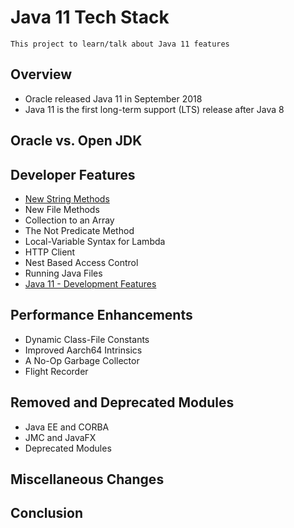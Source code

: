 # Java 11 Tech Stack

    This project to learn/talk about Java 11 features

## Overview
- Oracle released Java 11 in September 2018
- Java 11 is the first long-term support (LTS) release after Java 8

## Oracle vs. Open JDK

##  Developer Features
- [New String Methods](./string-api/README.md)
- New File Methods
- Collection to an Array
- The Not Predicate Method
- Local-Variable Syntax for Lambda
- HTTP Client
- Nest Based Access Control
- Running Java Files
- [Java 11 - Development Features](./develop-features/README.md)

## Performance Enhancements
- Dynamic Class-File Constants
- Improved Aarch64 Intrinsics
- A No-Op Garbage Collector
- Flight Recorder

## Removed and Deprecated Modules
- Java EE and CORBA
- JMC and JavaFX
- Deprecated Modules

## Miscellaneous Changes

## Conclusion